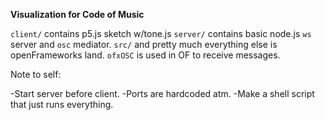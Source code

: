 **Visualization for Code of Music**

`client/` contains p5.js sketch w/tone.js
`server/` contains basic node.js `ws` server and `osc` mediator.
`src/` and pretty much everything else is openFrameworks land.
`ofxOSC` is used in OF to receive messages.

Note to self:

-Start server before client.
-Ports are hardcoded atm.
-Make a shell script that just runs everything.
